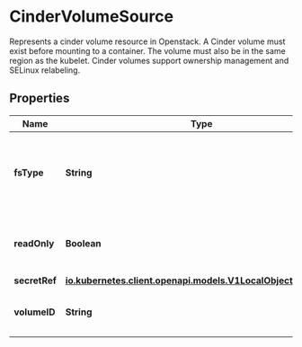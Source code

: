 

# CinderVolumeSource

Represents a cinder volume resource in Openstack. A Cinder volume must exist before mounting to a container. The volume must also be in the same region as the kubelet. Cinder volumes support ownership management and SELinux relabeling.
## Properties

Name | Type | Description | Notes
------------ | ------------- | ------------- | -------------
**fsType** | **String** | Filesystem type to mount. Must be a filesystem type supported by the host operating system. Examples: \&quot;ext4\&quot;, \&quot;xfs\&quot;, \&quot;ntfs\&quot;. Implicitly inferred to be \&quot;ext4\&quot; if unspecified. More info: https://releases.k8s.io/HEAD/examples/mysql-cinder-pd/README.md |  [optional]
**readOnly** | **Boolean** | Optional: Defaults to false (read/write). ReadOnly here will force the ReadOnly setting in VolumeMounts. More info: https://releases.k8s.io/HEAD/examples/mysql-cinder-pd/README.md |  [optional]
**secretRef** | [**io.kubernetes.client.openapi.models.V1LocalObjectReference**](io.kubernetes.client.openapi.models.V1LocalObjectReference.md) |  |  [optional]
**volumeID** | **String** | volume id used to identify the volume in cinder More info: https://releases.k8s.io/HEAD/examples/mysql-cinder-pd/README.md | 



